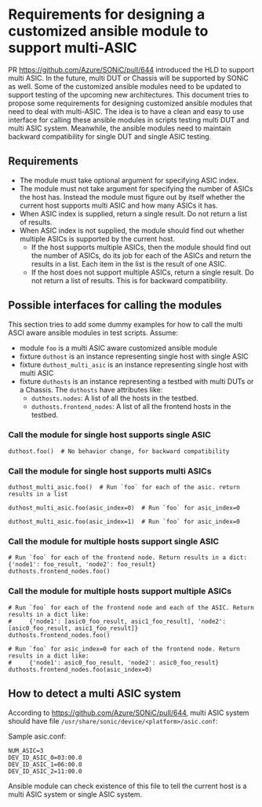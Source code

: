 # Requirements for designing a customized ansible module to support multi-ASIC

PR https://github.com/Azure/SONiC/pull/644 introduced the HLD to support multi ASIC. In the future, multi DUT or Chassis will be supported by SONiC as well. Some of the customized ansible modules need to be updated to support testing of the upcoming new architectures. This document tries to propose some requirements for designing customized ansible modules that need to deal with multi-ASIC. The idea is to have a clean and easy to use interface for calling these ansible modules in scripts testing multi DUT and multi ASIC system. Meanwhile, the ansible modules need to maintain backward compatibility for single DUT and single ASIC testing.

## Requirements

* The module must take optional argument for specifying ASIC index.
* The module must not take argument for specifying the number of ASICs the host has. Instead the module must figure out by itself whether the current host supports multi ASIC and how many ASICs it has.
* When ASIC index is supplied, return a single result. Do not return a list of results.
* When ASIC index is not supplied, the module should find out whether multiple ASICs is supported by the current host.
  * If the host supports multiple ASICs, then the module should find out the number of ASICs, do its job for each of the ASICs and return the results in a list. Each item in the list is the result of one ASIC.
  * If the host does not support multiple ASICs, return a single result. Do not return a list of results. This is for backward compatibility.

## Possible interfaces for calling the modules

This section tries to add some dummy examples for how to call the multi ASCI aware ansible modules in test scripts. Assume:
* module `foo` is a multi ASIC aware customized ansible module
* fixture `duthost` is an instance representing single host with single ASIC
* fixture `duthost_multi_asic` is an instance representing single host with multi ASIC
* fixture `duthosts` is an instance representing a testbed with multi DUTs or a Chassis. The `duthosts` have attributes like:
  * `duthosts.nodes`: A list of all the hosts in the testbed.
  * `duthosts.frontend_nodes`: A list of all the frontend hosts in the testbed.

### Call the module for single host supports single ASIC

```
duthost.foo()  # No behavior change, for backward compatibility
```

### Call the module for single host supports multi ASICs

```
duthost_multi_asic.foo()  # Run `foo` for each of the asic. return results in a list

duthost_multi_asic.foo(asic_index=0)  # Run `foo` for asic_index=0

duthost_multi_asic.foo(asic_index=1)  # Run `foo` for asic_index=0
```

### Call the module for multiple hosts support single ASIC

```
# Run `foo` for each of the frontend node. Return results in a dict: {'node1': foo_result, 'node2': foo_result}
duthosts.frontend_nodes.foo()
```

### Call the module for multiple hosts support multiple ASICs

```
# Run `foo` for each of the frontend node and each of the ASIC. Return results in a dict like:
#     {'node1': [asic0_foo_result, asic1_foo_result], 'node2': [asic0_foo_result, asic1_foo_result]}
duthosts.frontend_nodes.foo()

# Run `foo` for asic_index=0 for each of the frontend node. Return results in a dict like:
#     {'node1': asic0_foo_result, 'node2': asic0_foo_result}
duthosts.frontend_nodes.foo(asic_index=0)

```

## How to detect a multi ASIC system

According to https://github.com/Azure/SONiC/pull/644, multi ASIC system should have file `/usr/share/sonic/device/<platform>/asic.conf`:

Sample asic.conf:
```
NUM_ASIC=3
DEV_ID_ASIC_0=03:00.0
DEV_ID_ASIC_1=06:00.0
DEV_ID_ASIC_2=11:00.0
```
Ansible module can check existence of this file to tell the current host is a multi ASIC system or single ASIC system.
